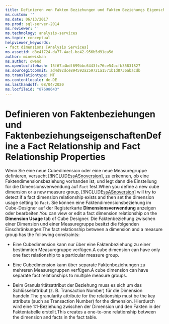 ```yaml
---
title: Definieren von Fakten Beziehungen und Fakten Beziehungs Eigenschaften | Microsoft-Dokumentation
ms.custom: ''
ms.date: 06/13/2017
ms.prod: sql-server-2014
ms.reviewer: ''
ms.technology: analysis-services
ms.topic: conceptual
helpviewer_keywords:
- fact dimensions [Analysis Services]
ms.assetid: d8e41724-da77-4ac1-bc42-956b5d91ea5d
author: minewiskan
ms.author: owend
ms.openlocfilehash: 15f67a4bdf699bbc6443fc76ce54bcfb35831827
ms.sourcegitcommit: ad4d92dce894592a259721a1571b1d8736abacdb
ms.translationtype: MT
ms.contentlocale: de-DE
ms.lasthandoff: 08/04/2020
ms.locfileid: "87698643"
---
```

# <a name="define-a-fact-relationship-and-fact-relationship-properties"></a><span data-ttu-id="e4202-102">Definieren von Faktenbeziehungen und Faktenbeziehungseigenschaften</span><span class="sxs-lookup"><span data-stu-id="e4202-102">Define a Fact Relationship and Fact Relationship Properties</span></span>
  <span data-ttu-id="e4202-103">Wenn Sie eine neue Cubedimension oder eine neue Measuregruppe definieren, versucht [!INCLUDE[ssASnoversion](../../includes/ssasnoversion-md.md)], zu erkennen, ob eine Faktendimensionsbeziehung vorhanden ist, und legt dann die Einstellung für die Dimensionsverwendung auf `Fact` fest.</span><span class="sxs-lookup"><span data-stu-id="e4202-103">When you define a new cube dimension or a new measure group, [!INCLUDE[ssASnoversion](../../includes/ssasnoversion-md.md)] will try to detect if a fact dimension relationship exists and then set the dimension usage setting to `Fact`.</span></span> <span data-ttu-id="e4202-104">Sie können eine Faktendimensionsbeziehung im Cube-Designer auf der Registerkarte **Dimensionsverwendung** anzeigen oder bearbeiten.</span><span class="sxs-lookup"><span data-stu-id="e4202-104">You can view or edit a fact dimension relationship on the **Dimension Usage** tab of Cube Designer.</span></span> <span data-ttu-id="e4202-105">Die Faktenbeziehung zwischen einer Dimension und einer Measuregruppe besitzt die folgenden Einschränkungen:</span><span class="sxs-lookup"><span data-stu-id="e4202-105">The fact relationship between a dimension and a measure group has the following constraints:</span></span>  
  
-   <span data-ttu-id="e4202-106">Eine Cubedimension kann nur über eine Faktenbeziehung zu einer bestimmten Measuregruppe verfügen.</span><span class="sxs-lookup"><span data-stu-id="e4202-106">A cube dimension can have only one fact relationship to a particular measure group.</span></span>  
  
-   <span data-ttu-id="e4202-107">Eine Cubedimension kann über separate Faktenbeziehungen zu mehreren Measuregruppen verfügen.</span><span class="sxs-lookup"><span data-stu-id="e4202-107">A cube dimension can have separate fact relationships to multiple measure groups.</span></span>  
  
-   <span data-ttu-id="e4202-108">Beim Granularitätsattribut der Beziehung muss es sich um das Schlüsselattribut (z. B. Transaction Number) für die Dimension handeln.</span><span class="sxs-lookup"><span data-stu-id="e4202-108">The granularity attribute for the relationship must be the key attribute (such as Transaction Number) for the dimension.</span></span> <span data-ttu-id="e4202-109">Hierdurch wird eine 1:1-Beziehung zwischen der Dimension und den Fakten in der Faktentabelle erstellt.</span><span class="sxs-lookup"><span data-stu-id="e4202-109">This creates a one-to-one relationship between the dimension and facts in the fact table.</span></span>  
  
  
